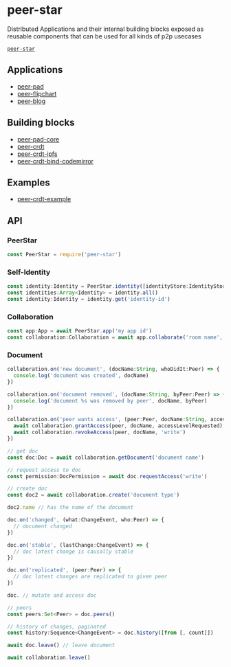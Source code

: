 # peer-star

Distributed Applications and their internal building blocks exposed as reusable components that can be used for all kinds of p2p usecases

[`peer-star`](https://github.com/search?q=topic%3Apeer-star+org%3Aipfs-shipyard+fork%3Atrue)

## Applications

- [peer-pad](https://github.com/ipfs-shipyard/peer-pad)
- [peer-flipchart](https://github.com/ipfs-shipyard/peer-flipchart)
- [peer-blog](https://github.com/ipfs-shipyard/peer-blog)

## Building blocks

- [peer-pad-core](https://github.com/ipfs-shipyard/peer-pad-core)
- [peer-crdt](https://github.com/ipfs-shipyard/peer-crdt)
- [peer-crdt-ipfs](https://github.com/ipfs-shipyard/peer-crdt-ipfs)
- [peer-crdt-bind-codemirror](https://github.com/ipfs-shipyard/peer-crdt-bind-codemirror)

## Examples

- [peer-crdt-example](https://github.com/ipfs-shipyard/peer-crdt-example)

## API

### PeerStar

```js
const PeerStar = require('peer-star')
```

### Self-Identity

```js
const identity:Identity = PeerStar.identity([identityStore:IdentityStore])
const identities:Array<Identity> = identity.all()
const identity:Identity = identity.get('identity-id')
```

### Collaboration

```js
const app:App = await PeerStar.app('my app id')
const collaboration:Collaboration = await app.collaborate('room name', identity)
```

### Document

```js
collaboration.on('new document', (docName:String, whoDidIt:Peer) => {
  console.log('document was created', docName)
})

collaboration.on('document removed', (docName:String, byPeer:Peer) => {
  console.log('document %s was removed by peer', docName, byPeer)
})

collaboration.on('peer wants access', (peer:Peer, docName:String, accessLevelRequested:String) => {
  await collaboration.grantAccess(peer, docName, accessLevelRequested)
  await collaboration.revokeAccess(peer, docName, 'write')
})

// get doc
const doc:Doc = await collaboration.getDocument('document name')

// request access to doc
const permission:DocPermission = await doc.requestAccess('write')

// create doc
const doc2 = await collaboration.create('document type')

doc2.name // has the name of the document

doc.on('changed', (what:ChangeEvent, who:Peer) => {
  // document changed
})

doc.on('stable', (lastChange:ChangeEvent) => {
  // doc latest change is causally stable
})

doc.on('replicated', (peer:Peer) => {
  // doc latest changes are replicated to given peer
})

doc. // mutate and access doc

// peers
const peers:Set<Peer> = doc.peers()

// history of changes, paginated
const history:Sequence<ChangeEvent> = doc.history([from [, count]])

await doc.leave() // leave document

await collaboration.leave()
```
